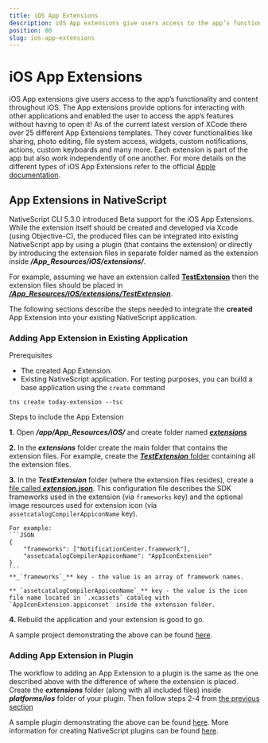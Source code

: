 ```yaml
---
title: iOS App Extensions
description: iOS App extensions give users access to the app’s functionality and content throughout iOS. The App extensions provide options for interacting with other applications and enabled the user to access the app’s features without having to open it!
position: 80
slug: ios-app-extensions
---
```


# iOS App Extensions

iOS App extensions give users access to the app’s functionality and content throughout iOS. The App extensions provide options for interacting with other applications and enabled the user to access the app’s features without having to open it! As of the current latest version of XCode there over 25 different App Extensions templates. They cover functionalities like sharing, photo editing, file system access, widgets, custom notifications, actions, custom keyboards and many more. Each extension is part of the app but also work independently of one another. For more details on the different types of iOS App Extensions refer to the official [Apple documentation](https://developer.apple.com/app-extensions/).

## App Extensions in NativeScript

NativeScript CLI 5.3.0 introduced Beta support for the iOS App Extensions. While the extension itself should be created and developed via Xcode (using Objective-C), the produced files can be integrated into existing NativeScript app by using a plugin (that contains the extension) or directly by introducing the extension files in separate folder named as the extension inside **_<project-name>/App_Resources/iOS/extensions/_**.  

For example, assuming we have an extension called [**TestExtension**](https://github.com/NativeScript/nativescript-today-extension-app/blob/master/app/App_Resources/iOS/extensions/TestExtension/Info.plist#L8) then the extension files should be placed in **_[<project-name>/App_Resources/iOS/extensions/TestExtension](https://github.com/NativeScript/nativescript-today-extension-app/tree/master/app/App_Resources/iOS/extensions/TestExtension)_**.

The following sections describe the steps needed to integrate the **created** App Extension into your existing NativeScript application.

### Adding App Extension in Existing Application

Prerequisites

- The created App Extension.
- Existing NativeScript application. For testing purposes, you can build a base application using the `create` command

```
tns create today-extension --tsc
```

Steps to include the App Extension

 **1.** Open **_<project-name>/app/App_Resources/iOS/_** and create folder named **_[extensions](https://github.com/NativeScript/nativescript-today-extension-app/tree/master/app/App_Resources/iOS/extensions)_**

 **2.** In the **_extensions_** folder create the main folder that contains the extension files. For example, create the [**_TestExtension_** folder](https://github.com/NativeScript/nativescript-today-extension-app/tree/master/app/App_Resources/iOS/extensions/TestExtension) containing all the extension files.

 **3.** In the **_TestExtension_** folder (where the extension files resides), create a [file called **_extension.json_**](https://github.com/NativeScript/nativescript-today-extension-app/blob/master/app/App_Resources/iOS/extensions/TestExtension/extension.json). This configuration file describes the SDK frameworks used in the extension (via `frameworks` key) and the optional image resources used for extension icon (via `assetcatalogCompilerAppiconName` key).
 
    For example:
    ```JSON
    {
        "frameworks": ["NotificationCenter.framework"],
        "assetcatalogCompilerAppiconName": "AppIconExtension"
    }
    ```
    **_`frameworks`_** key - the value is an array of framework names.

    **_`assetcatalogCompilerAppiconName`_** key - the value is the icon file name located in `.xcassets` catalog with `AppIconExtension.appiconset` inside the extension folder.


 **4.** Rebuild the application and your extension is good to go.

A sample project demonstrating the above can be found [here](https://github.com/NativeScript/nativescript-today-extension-app).

### Adding App Extension in Plugin

The workflow to adding an App Extension to a plugin is the same as the one described above with the difference of where the extension is placed. Create the **_extensions_** folder (along with all included files) inside **_platforms/ios_** folder of your plugin. Then follow steps 2-4 from [the previous section](#adding-app-extension-in-existing-application)

A sample plugin demonstrating the above can be found [here](https://github.com/NativeScript/nativescript-today-extension-plugin). More information for creating NativeScript plugins can be found [here](../plugins/building-plugins.md).
